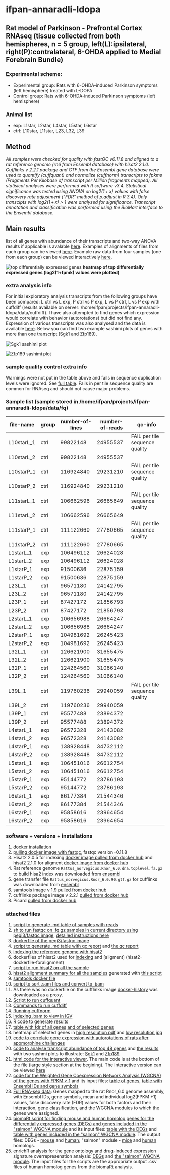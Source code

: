 # ifpan-annaradli-ldopa

## Rat model of Parkinson - Prefrontal Cortex RNAseq (tissue collected from both hemispheres, n = 5 group, left(L):ipsilateral, right(P):contralateral, 6-OHDA applied to Medial Forebrain Bundle)

### Experimental scheme:
* Experimental group: Rats with 6-OHDA-induced Parkinson symptoms (left hemisphere) treated with L-DOPA
* Control group: Rats with 6-OHDA-induced Parkinson symptoms (left hemisphere)

### Animal list
* exp: L1star, L2star, L4star, L5star, L6star
* ctrl: L10star, L11star, L23, L32, L39

## Method
*All samples were checked for quality with fastQC v0.11.8 and aligned to a rat reference genome (rn6 from Ensembl database) with hisat2 2.1.0. Cufflinks v 2.2.1 package and GTF from the Ensembl gene database were used to quantify (cuffquant) and normalize (cuffnorm) transcripts to fpkms (Fragments Per Kilobase of transcript per Million fragments mapped). All statisical analyses were performed with R software v3.4. Statistical significance was tested using ANOVA on log2(1 + x) values with false discovery rate adjustment ("FDR" method of p.adjust in R 3.4). Only transcipts with log2(1 + x) > 1 were analysed for significance. Transcript annotation and classification was performed using the BioMart interface to the Ensembl database.*

## Main results
list of all genes with abundance of their transcripts and two-way ANOVA results if applicable is avalable [here](all-genes.csv). Examples of alignments of files from each group can be viewed [here](http://149.156.177.112/projects/ifpan-annaradli-ldopa/alignments.html). Example raw data from four samples (one from each group) can be viewed interactively [here](http://149.156.177.112/projects/ifpan-annaradli-ldopa/alignments.html).

![top differentially expressed genes](https://raw.githubusercontent.com/ippas/ifpan-annaradli-ldopa/master/selected-genes-log.jpg)
**heatmap of top differentially expressed genes (log2(1+fpmk) values were plotted)**

### extra analysis info
For initial exploratory analysis transcripts from the following groups have been compared: L ctrl vs L exp, P ctrl vs P exp, L vs P ctrl, L vs P exp with cuffdiff (results available on server: /home/ifpan/projects/ifpan-annaradli-ldopa/data/cuffdiff). I have also attempted to find genes which expression would correlate with behavior (autorotations) but did not find any. Expression of various transcripts was also analysed and the data is available [here](selected-genes-isoforms.csv). Below you can find two example sashimi plots of genes with more than one transcript (Sgk1 and Zfp189).


![Sgk1 sashimi plot](https://raw.githubusercontent.com/ippas/ifpan-annaradli-ldopa/master/sgk1.png)

![Zfp189 sashimi plot](https://raw.githubusercontent.com/ippas/ifpan-annaradli-ldopa/master/zfp189.png)

### sample quality control extra info
Warnings were not put in the table above and fails in sequence duplication levels were ignored. See [full table](qc-report.md). Fails in per tile sequence quality are common for RNAseq and should not cause major problems.

### Sample list (sample stored in /home/ifpan/projects/ifpan-annaradli-ldopa/data/fq)

 | file-name | group | number-of-lines | number-of-reads | qc-info |
 | -------- | ------- | ------- | --------- | -----------|
 | L10starL_1 | ctrl | 99822148 | 24955537 |  FAIL per tile sequence quality | 
 | L10starL_2 | ctrl | 99822148 | 24955537 |  | 
 | L10starP_1 | ctrl | 116924840 | 29231210 | FAIL per tile sequence quality | 
 | L10starP_2 | ctrl | 116924840 | 29231210 |  | 
 | L11starL_1 | ctrl | 106662596 | 26665649 | FAIL per tile sequence quality | 
 | L11starL_2 | ctrl | 106662596 | 26665649 |  | 
 | L11starP_1 | ctrl | 111122660 | 27780665 | FAIL per tile sequence quality | 
 | L11starP_2 | ctrl | 111122660 | 27780665 |  | 
 | L1starL_1 | exp | 106496112 | 26624028 |  | 
 | L1starL_2 | exp | 106496112 | 26624028 |  | 
 | L1starP_1 | exp | 91500636 | 22875159 |  | 
 | L1starP_2 | exp | 91500636 | 22875159 |  | 
 | L23L_1 |  ctrl | 96571180 | 24142795 |  | 
 | L23L_2 |  ctrl | 96571180 | 24142795 |  | 
 | L23P_1 |  ctrl | 87427172 | 21856793 |  | 
 | L23P_2 |  ctrl | 87427172 | 21856793 |  | 
 | L2starL_1 | exp | 106656988 | 26664247 |  | 
 | L2starL_2 | exp | 106656988 | 26664247 |  | 
 | L2starP_1 | exp | 104981692 | 26245423 |  | 
 | L2starP_2 | exp | 104981692 | 26245423 |  | 
 | L32L_1 |  ctrl | 126621900 | 31655475 |  | 
 | L32L_2 |  ctrl | 126621900 | 31655475 |  | 
 | L32P_1 |  ctrl | 124264560 | 31066140 |  | 
 | L32P_2 |  ctrl | 124264560 | 31066140 |  | 
 | L39L_1 |  ctrl | 119760236 | 29940059 | FAIL per tile sequence quality | 
 | L39L_2 |  ctrl | 119760236 | 29940059 |  | 
 | L39P_1 |  ctrl | 95577488 | 23894372 |  | 
 | L39P_2 |  ctrl | 95577488 | 23894372 |  | 
 | L4starL_1 | exp | 96572328 | 24143082 |  | 
 | L4starL_2 | exp | 96572328 | 24143082 |  | 
 | L4starP_1 | exp | 138928448 | 34732112 |  | 
 | L4starP_2 | exp | 138928448 | 34732112 |  | 
 | L5starL_1 | exp | 106451016 | 26612754 |  | 
 | L5starL_2 | exp | 106451016 | 26612754 |  | 
 | L5starP_1 | exp | 95144772 | 23786193 |  | 
 | L5starP_2 | exp | 95144772 | 23786193 |  | 
 | L6starL_1 | exp | 86177384 | 21544346 |  | 
 | L6starL_2 | exp | 86177384 | 21544346 |  | 
 | L6starP_1 | exp | 95858616 | 23964654 |  | 
 | L6starP_2 | exp | 95858616 | 23964654 |  | 





### software + versions + installations
1. [docker installation](https://gist.github.com/gosborcz/f1f3dbd7aa256e26ae1e8ce33fd30509)
2. [pulling docker image with fastqc](https://gist.github.com/gosborcz/1735c2533061354756b05154519972bf), fastqc version=0.11.8
3. Hisat2 2.0.5 for indexing [docker image pulled from docker hub](https://hub.docker.com/r/biocontainers/hisat2) and hisat2 2.1.0 for aligment [docker image from docker hub](https://hub.docker.com/r/zlskidmore/hisat2)
4. Rat reference genome `Rattus_norvegicus.Rnor_6.0.dna.toplevel.fa.gz` to build hisa2 index was downloaded from [ensembl](ftp://ftp.ensembl.org/pub/release-96/fasta/rattus_norvegicus/dna/)
5. gene transfer file `Rattus_norvegicus.Rnor_6.0.90.gtf.gz` for cufflinks was downloaded from [ensembl](ftp://ftp.ensembl.org/pub/release-90/gtf/rattus_norvegicus/)
6. samtools image v 1.9 [pulled from docker hub](https://hub.docker.com/r/zlskidmore/samtools)
7. cufflinks package image v 2.2.1 [pulled from docker hub](https://hub.docker.com/r/octavianus90/cufflinks_final)
8. Picard [pulled from docker hub](https://hub.docker.com/r/broadinstitute/picard)

### attached files
1. [script to generate .md table of samples with reads](generate-sample-info-table.sh)
2. [sh to run fastqc on .fq.gz samples in current directory using pegi3/fastqc image](run-fastqc.sh), [detailed instructions here](https://hub.docker.com/r/pegi3s/fastqc)
3. [dockerfile of the pegi3/fastqc image](fastqc-dockerfile)
4. [script to generate .md table with qc report](generate-summary-qc-table.sh) and [the qc report](qc-report.md)
5. [indexing the reference genome with hisat2](buid-hisat2-index.sh)
6. dockerfiles of hisat2 used for [indexing](hisat2-dockerfile-forindexing) and [aligment] (hisat2-dockerfile-foralignment)
7. [script to run hisat2 on all the sample](run-hisat2.sh)
8. [hisat2 alignment summary for all the samples](hisat2-report.md) generated with [this script](generate-hisat2-report.sh)
9. [samtools docker file](samtools-dockerfile)
10. [script to sort .sam files and convert to .bam](sort-sam.sh)
11. As there was no dockerfile on the cufflinks image [docker-history](cufflinks-dockerhistory) was downloaded as a proxy.
12. [Script to run cuffquant](run-cuffquant.sh)
13. [Commands to run cuffdiff](run-cuffdiff)
14. [Running cuffnorm](run-cuffnorm)
15. [indexing .bam to view in IGV](bam-to-bai.sh)
16. [R code to generate results](rna-seq-analysis.R)
17. [table with fdr of all genes](all-genes.csv) [and of selected genes](selected-genes-log.csv)
18. heatmap of selected genes in [high resolution pdf](selected-genes-log.pdf) and [low resolution jpg](selected-genes-log.jpg)
19. [code to correlate gene expression with autorotations of rats after apomorphine challenges](correlation-with-autorotations.R)
20. [code to analyse transcript abundance of top 48 genes](transcript-analysis.R) and [the results](selected-genes-isoforms.csv) with two sashmi plots to illustrate: [Sgk1](sgk1.png) and [Zfp189](zfp189.png)
21. [html code for the interactive viewer](alignments.html). The main code is at the bottom of the file (large style section at the begining). The interactive version can be viewed [here](http://149.156.177.112/projects/ifpan-annaradli-ldopa/alignments.html)
22. [code for the Weighted Gene Coexpression Network Analysis (WGCNA) of the genes with FPKM > 1](wgcna_analysis.R) and its input files: [table of genes](fpkm_above1_all_samples.csv), [table with Ensembl IDs and gene symbols](ENSRNOG-genename.csv)
23. [Full RNA-seq data](all_genes_FDR_FPKM_samples_sequence_types_WGCNA_modules.xlsx): Genes mapped to the rat Rnor_6.0 genome assembly, with Ensembl IDs, gene symbols, mean and individual log2(FPKM +1) values, false discovery rate (FDR) values for both factors and their interaction, gene classification, and the WGCNA modules to which the genes were assigned.
24. [biomaRt script for finding mouse and human homolog genes for the differentially expressed genes (DEGs) and genes included in the "salmon" WGCNA module](find_homologues.R) and its input files: [table with the DEGs](selected-genes-log.csv) and [table with genes included in the "salmon" WGCNA module](Salmon-symbols.csv). 
The output files: DEGs - [mouse](top48genes_biomaRt_rat2mouse.csv) and [human](top48genes_biomaRt_rat2human.csv); 
"salmon" module - [mice](salmonModule_biomaRt_rat2mouse.csv) and [human](salmonModule_biomaRt_rat2human.csv) homologs.
25. enrichR analysis for the gene ontology and drug-induced expression signature overrepresenation analysis: [DEGs](enrichR_DEGs.R) and [the "salmon" WGCNA module](enrichR_salmon.R). The input files for the scripts are the appropriate output .csv files of  human homolog genes from the biomaRt analysis. 
